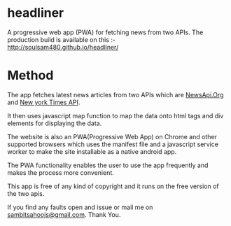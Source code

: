 # headliner
A progressive web app (PWA) for fetching news from two APIs. The production build is available on this :- http://soulsam480.github.io/headliner/
# Method
The app fetches latest news articles from two APIs which are <a href="https://newsapi.org">NewsApi.Org</a> and <a href="https://nytimes.com">New york Times API</a>.

It then uses javascript map function to map the data onto html tags and div elements for displaying the data.

The website is also an PWA(Progressive Web App) on Chrome and other supported browsers which uses the manifest file and a javascript service worker to make the site
installable as a native android app.

The PWA functionality enables the user to  use the app frequently and makes the process more convenient.

This app is free of any kind of copyright and it runs on the free version of the two apis. 

If you find any faults open and issue or mail me on sambitsahoojs@gmail.com. Thank You.
